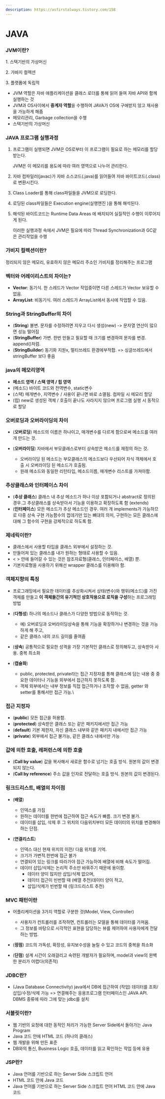 ```yaml
---
description: https://asfirstalways.tistory.com/158
---
```


# JAVA

### JVM이란?

1\. 스택기반의 가상머신

2\. 가바지 컬렉션

3\. 플랫폼에 독립적

* JVM 역할은 자바 애플리케이션을 클래스 로더를 통해 읽어 들여 자바 API와 함께 실행하는 것
* JVM과 OS사이에서 **중계자 역할**을 수행하여 JAVA가 OS에 구애받지 않고 재사용을 가능하게 해줌
* 메모리관리, Garbage collection을 수행 &#x20;
* 스택기반의 가상머신



### JAVA 프로그램 실행과정

1.  프로그램이 실행되면 JVM은 OS로부터 이 프로그램이 필요로 하는 메모리를 할당받는다.

    JVM은 이 메모리를 용도에 따라 여러 영역으로 나누어 관리한다.
2. 자바 컴파일러(javac)가 자바 소스코드(.java)를 읽어들여 자바 바이트코드(.class)로 변환시킨다.
3. Class Loader를 통해 class파일들을 JVM으로 로딩한다.
4. 로딩된 class파일들은 Execution engine(실행엔진   )을 통해 해석된다.
5.  해석된 바이트코드는 Runtime Data Areas 에 배치되어 실질적인 수행이 이루어지게 된다.

    이러한 실행과정 속에서 JVM은 필요에 따라 Thread Synchronization과 GC같은 관리작업을 수행



### **가비지 컬렉션이란?**

정리되지 않은 메모리, 유효하지 않은 메모리 주소인 가비지를 정리해주는 프로그램



### **벡터와 어레이리스트의 차이는?**

* **Vector**: 동기식. 한 스레드가 Vector 작업중이면 다른 스레드가 Vector 보유할 수 없음.&#x20;
* **ArrayList**: 비동기식. 여러 스레드가 ArrayList에서 동시에 작업할 수 있음.



### **String과 StringBuffer의 차이**

* (**String**) 불변. 문자를 수정하려면 지우고 다시 생성(new) -> 문자열 연산이 많으면 성능 떨어짐
* (**StringBuffer**) 가변. 한번 만들고 필요할 때 크기를 변경하여 문자를 변경. append()처럼.
* (**StringBuilder**) 동기화 지원x, 멀티쓰레드 환경에부적합. => 싱글쓰레드에서 stringBuffer 보다 좋음



### **java의 메모리영역**

* **메소드 영역 / 스택 영역 / 힙 영역**&#x20;
* (메소드) 바이트 코드와 전역변수, static변수&#x20;
* (스택) 매개변수, 지역변수 / 사용이 끝나면 바로 소멸됨. 컴파일 시 메모리 할당&#x20;
* (힙) new로 생성된 객체 / 호출이 끝나도 사라지지 않으며 프로그램 실행 시 동적으로 할당



### **오버로딩과 오버라이딩의 차이**

*   (**오버로딩**) 메소드의 이름은 하나이고, 매개변수를 다르게 함으로써 메소드를 여러 개 만드는 것.&#x20;


* (**오버라이딩**) 자바에서 부모클래스로부터 상속받은 메소드를 재정의 하는 것.&#x20;
  * 오버라이딩 된 메소드는 부모클래스의 메소드보다 우선되어 자식 객체에서 호출 시 오버라이딩 된 메소드가 호출됨.&#x20;
  * 원래 메소드와 동일한 리턴타입, 메소드이름, 매개변수 리스트를 가져아함.



### **추상클래스와 인터페이스 차이**

* (**추상 클래스**) 클래스 내 추상 메소드가 하나 이상 포함되거나 abstract로 정의된 경우.그 추상클래스를 상속받아서 기능을 이용하고 확장하도록 함 (extends)
* (**인터페이스**) 모든 메소드가 추상 메소드인 경우. 여러 개 implements가 가능하므로 다중 상속 구현 가능함수의 껍데기만 있는 뼈대의 의미, 구현하는 모든 클래스에 대해 그 함수의 구현을 강제적으로 하도록 함.



### **제네릭이란?**

* 클래스에서 사용할 타입을 클래스 외부에서 설정하는 것.&#x20;
* 만들어져 있는 클래스를 내가 원하는 형태로 사용할 수 있음.&#x20;
* < > 안에 들어갈 수 있는 것은 참조자료형(클래스, 인터페이스, 배열) 뿐.&#x20;
* 기본자료형을 사용하기 위해선 wrapper 클래스를 이용해야 함.



### **객체지향의 특징**

*   프로그래밍에서 필요한 데이터를 추상화시켜서 상태(변수)와 행위(메소드)를 가진 객체를 만들고 **이 객체들간의 유기적인 상호작용으로 로직을 구성**하는 프로그래밍 방법


*   (**다형성**) 하나의 메소드나 클래스가 다양한 방법으로 동작하는 것.&#x20;

    * 예) 오버로딩과 오버라이딩상속을 통해 기능을 확장하거나 변경하는 것을 가능하게 해 주고,&#x20;
    * 같은 클래스 내의 코드 길이를 줄여줌


*   (**상속**) 공통적으로 필요한 성격을 가장 기본적인 클래스로 정의해두고, 상속받아 사용. 중복 최소화


* (**캡슐화**)&#x20;
  * public, protected, private라는 접근 지정자를 통해 클래스에 담는 내용 중 중요한 데이터나 기능을 외부에서 접근하지 못하도록 함.&#x20;
  * 객체 외부에서는 내부 정보를 직접 접근하거나 조작할 수 없음, getter 와 setter를 통해서만 접근 가능.\


### **접근 지정자**

* (**public**) 모든 접근을 허용함.
* (**protected**) 상속받은 클래스 또는 같은 패키지에서만 접근 가능
* (**default**) 기본 제한자, 자신 클래스 내부와 같은 패키지 내에서만 접근 가능
* (**private**) 외부에서 접근 불가능, 같은 클래스 내에서만 가능



### **값에 의한 호출, 레퍼런스에 의한 호출**

* (**Call by value**) 값을 복사해서 새로운 함수로 넘기는 호출 방식. 원본의 값이 변경되지 않는다.
* (**Call by reference**) 주소 값을 인자로 전달하는 호출 방식. 원본의 값이 변경된다.



### **링크드리스트, 배열의 차이점**

*   (**배열**)&#x20;

    * 인덱스를 가짐
    * 원하는 데이터를 한번에 접근하여 접근 속도가 빠름. 크기 변경 불가.&#x20;
    * 데이터를 삽입, 삭제 후 그 위치의 다음위치부터 모든 데이터의 위치를 변경해야하는 단점.&#x20;


* (**연결리스트**)
  * &#x20;인덱스 대신 현재 위치의 이전/ 다음 위치를 기억.
  * 크기가 가변적.한번에 접근 불가
  * 연결되어 있는 링크를 따라가야 접근 가능하여 배열에 비해 속도가 떨어짐.
  * 데이터 삽입/삭제는 논리적 주소만 바꿔주기 때문에 용이함.&#x20;
    * 데이터 양이 많지만 삽입/삭제 없으며,&#x20;
    * 데이터 접근이 빈번할 때 (배열 추천)데이터 양이 적고,&#x20;
    * 삽입/삭제가 빈번할 때 (링크드리스트 추천)



### **MVC 패턴이란**

*   어플리케이션을 3가지 역할로 구분한 것(Model, View, Controller)&#x20;

    * 사용자가 컨트롤러를 조작하면, 컨트롤러는 모델을 통해 데이터를 가져옴.&#x20;
    * 그 정보를 바탕으로 시각적인 표현을 담당하는 뷰를 제어하여 사용자에게 전달하는 방법.


* (**장점**) 코드의 가독성, 확장성, 유지보수성을 늘릴 수 있고 코드의 중복을 최소화
* (**단점**) 설계 시간이 오래걸리고 숙련된 개발자가 필요하며, model과 view의 완벽한 분리가 어렵다(의존적)



### JDBC란?

* (Java Database Connectivity) java에서 DB에 접근하여 (작업) 데이터를 조회/삽입/수정/삭제 가능 => 연결해주는 응용프로그램 인터페이스인 JAVA API. DBMS 종류에 따라 그에 맞는 jdbc를 설치



### 서블릿이란?

* 웹 기반의 요청에 대한 동적인 처리가 가능한 Server Side에서 돌아가는 Java Program&#x20;
* Java 코드 안에 HTML 코드 (하나의 클래스)&#x20;
* 웹 개발을 위해 만든 표준&#x20;
* DB와의 통신, Business Logic 호출, 데이터를 읽고 확인하는 작업 등에 유용



### JSP란?

* Java 언어를 기반으로 하는 Server Side 스크립트 언어&#x20;
* HTML 코드 안에 Java 코드
* Java 언어를 기반으로 하는 Server Side 스크립트 언어 HTML 코드 안에 Java 코드&#x20;

